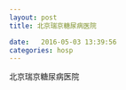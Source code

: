 ```yaml
--- 
layout: post 
title: 北京瑞京糖尿病医院

date:   2016-05-03 13:39:56 
categories: hosp 
--- 
```

   
北京瑞京糖尿病医院
